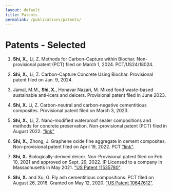 ```yaml
---
layout: default
title: Patents
permalink: /publications/patents/
---
```


# Patents - Selected

1. **Shi, X.**, Li, Z. Methods for Carbon-Capture within Biochar. Non-provisional patent (PCT) filed on March 1, 2024. PCT/US24/18024.

2. **Shi, X.**, Li, Z. Carbon-Capture Concrete Using Biochar. Provisional patent filed on Jan. 9, 2024.

3. Jamal, M.M., **Shi, X.**, Honavar Nazari, M. Mixed food waste-based sustainable anti-icers and deicers. Provisional patent filed in June 2023.

4. **Shi, X.** Li, Z. Carbon-neutral and carbon-negative cementitious composites. Provisional patent filed on March 3, 2023.

5. **Shi, X.**, Li, Z. Nano-modified waterproof sealer compositions and methods for concrete preservation. Non-provisional patent (PCT) filed in August 2022. ["link"](https://patents.google.com/patent/US20240368036A1/en) 

6. **Shi, X.**, Zhong, J. Graphene oxide fine aggregate in cement composites. Non-provisional patent filed on April 19, 2022. PCT ["link"](https://patentscope.wipo.int/search/en/detail.jsf?docId=WO2022221754&_cid=P11-LGFDGU-12802-1).

7. **Shi, X.** Biologically-derived deicer. Non-Provisional patent filed on Feb. 10, 2021 and approved on Sept. 29, 2022. IP Licensed to a company in Massachusetts in May 2021. ["US Patent  11535780"](https://patents.google.com/patent/US20210253923A1/en).

8. **Shi, X.** and Xu, G. Fly ash cementitious compositions. PCT filed on August 26, 2016. Granted on May 12, 2020. ["US Patent 10647612"](https://patents.google.com/patent/US10647612B2/en).








 



